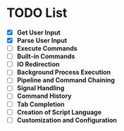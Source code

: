 # TODO List

- [x] **Get User Input**
- [x] **Parse User Input**
- [ ] **Execute Commands**
- [ ] **Built-in Commands**
- [ ] **IO Redirection**
- [ ] **Background Process Execution**
- [ ] **Pipeline and Command Chaining**
- [ ] **Signal Handling**
- [ ] **Command History**
- [ ] **Tab Completion**
- [ ] **Creation of Script Language**
- [ ] **Customization and Configuration**
